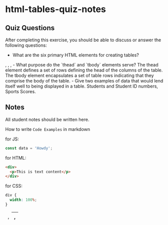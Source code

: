 # html-tables-quiz-notes

## Quiz Questions

After completing this exercise, you should be able to discuss or answer the following questions:

- What are the six primary HTML elements for creating tables?
<table>, <thead>, <tr>, <td>, <th>, <tbody>
- What purpose do the `thead` and `tbody` elements serve?
  The thead element defines a set of rows defining the head of the columns of the table. The tbody element encapsulates a set of table rows indicating that they comprise the body of the table.
- Give two examples of data that would lend itself well to being displayed in a table.
  Students and Student ID numbers, Sports Scores.

## Notes

All student notes should be written here.

How to write `Code Examples` in markdown

for JS:

```javascript
const data = 'Howdy';
```

for HTML:

```html
<div>
  <p>This is text content</p>
</div>
```

for CSS:

```css
div {
  width: 100%;
}
```
